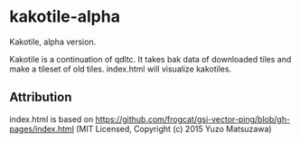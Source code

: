 # kakotile-alpha
Kakotile, alpha version.

Kakotile is a continuation of qdltc. It takes bak data of downloaded tiles
and make a tileset of old tiles. index.html will visualize kakotiles.

## Attribution
index.html is based on https://github.com/frogcat/gsi-vector-ping/blob/gh-pages/index.html
(MIT Licensed, Copyright (c) 2015 Yuzo Matsuzawa)
